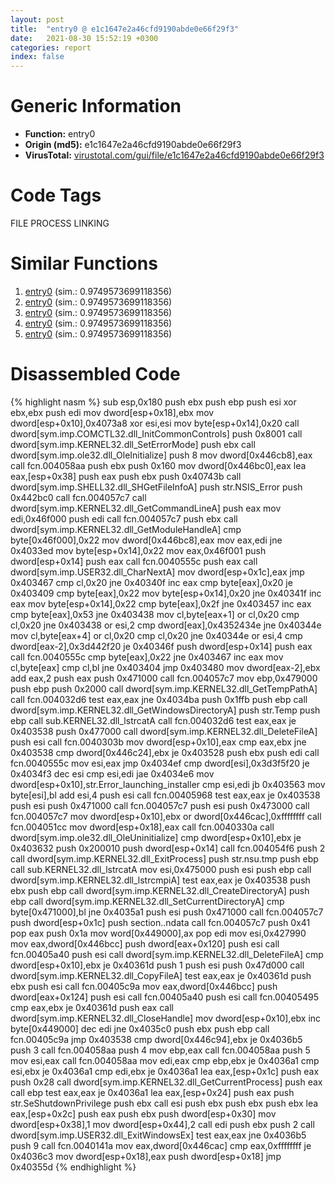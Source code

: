 ```yaml
---
layout: post
title:  "entry0 @ e1c1647e2a46cfd9190abde0e66f29f3"
date:   2021-08-30 15:52:19 +0300
categories: report
index: false
---
```


# Generic Information
- **Function:** entry0
- **Origin (md5):** e1c1647e2a46cfd9190abde0e66f29f3
- **VirusTotal:** [virustotal.com/gui/file/e1c1647e2a46cfd9190abde0e66f29f3][virustotal_ref]

# Code Tags
<span class="tag" id="FILE">FILE</span>
<span class="tag" id="PROCESS">PROCESS</span>
<span class="tag" id="LINKING">LINKING</span>


# Similar Functions

1. [entry0][similar_1_ref] (sim.: 0.9749573699118356)
2. [entry0][similar_2_ref] (sim.: 0.9749573699118356)
3. [entry0][similar_3_ref] (sim.: 0.9749573699118356)
4. [entry0][similar_4_ref] (sim.: 0.9749573699118356)
5. [entry0][similar_5_ref] (sim.: 0.9749573699118356)


# Disassembled Code

{% highlight nasm %}
sub esp,0x180
push ebx
push ebp
push esi
xor ebx,ebx
push edi
mov dword[esp+0x18],ebx
mov dword[esp+0x10],0x4073a8
xor esi,esi
mov byte[esp+0x14],0x20
call dword[sym.imp.COMCTL32.dll_InitCommonControls]
push 0x8001
call dword[sym.imp.KERNEL32.dll_SetErrorMode]
push ebx
call dword[sym.imp.ole32.dll_OleInitialize]
push 8
mov dword[0x446cb8],eax
call fcn.004058aa
push ebx
push 0x160
mov dword[0x446bc0],eax
lea eax,[esp+0x38]
push eax
push ebx
push 0x40743b
call dword[sym.imp.SHELL32.dll_SHGetFileInfoA]
push str.NSIS_Error
push 0x442bc0
call fcn.004057c7
call dword[sym.imp.KERNEL32.dll_GetCommandLineA]
push eax
mov edi,0x46f000
push edi
call fcn.004057c7
push ebx
call dword[sym.imp.KERNEL32.dll_GetModuleHandleA]
cmp byte[0x46f000],0x22
mov dword[0x446bc8],eax
mov eax,edi
jne 0x4033ed
mov byte[esp+0x14],0x22
mov eax,0x46f001
push dword[esp+0x14]
push eax
call fcn.0040555c
push eax
call dword[sym.imp.USER32.dll_CharNextA]
mov dword[esp+0x1c],eax
jmp 0x403467
cmp cl,0x20
jne 0x40340f
inc eax
cmp byte[eax],0x20
je 0x403409
cmp byte[eax],0x22
mov byte[esp+0x14],0x20
jne 0x40341f
inc eax
mov byte[esp+0x14],0x22
cmp byte[eax],0x2f
jne 0x403457
inc eax
cmp byte[eax],0x53
jne 0x403438
mov cl,byte[eax+1]
or cl,0x20
cmp cl,0x20
jne 0x403438
or esi,2
cmp dword[eax],0x4352434e
jne 0x40344e
mov cl,byte[eax+4]
or cl,0x20
cmp cl,0x20
jne 0x40344e
or esi,4
cmp dword[eax-2],0x3d442f20
je 0x40346f
push dword[esp+0x14]
push eax
call fcn.0040555c
cmp byte[eax],0x22
jne 0x403467
inc eax
mov cl,byte[eax]
cmp cl,bl
jne 0x403404
jmp 0x403480
mov dword[eax-2],ebx
add eax,2
push eax
push 0x471000
call fcn.004057c7
mov ebp,0x479000
push ebp
push 0x2000
call dword[sym.imp.KERNEL32.dll_GetTempPathA]
call fcn.004032d6
test eax,eax
jne 0x4034ba
push 0x1ffb
push ebp
call dword[sym.imp.KERNEL32.dll_GetWindowsDirectoryA]
push str.Temp
push ebp
call sub.KERNEL32.dll_lstrcatA
call fcn.004032d6
test eax,eax
je 0x403538
push 0x477000
call dword[sym.imp.KERNEL32.dll_DeleteFileA]
push esi
call fcn.0040303b
mov dword[esp+0x10],eax
cmp eax,ebx
jne 0x403538
cmp dword[0x446c24],ebx
je 0x403528
push ebx
push edi
call fcn.0040555c
mov esi,eax
jmp 0x4034ef
cmp dword[esi],0x3d3f5f20
je 0x4034f3
dec esi
cmp esi,edi
jae 0x4034e6
mov dword[esp+0x10],str.Error_launching_installer
cmp esi,edi
jb 0x403563
mov byte[esi],bl
add esi,4
push esi
call fcn.00405968
test eax,eax
je 0x403538
push esi
push 0x471000
call fcn.004057c7
push esi
push 0x473000
call fcn.004057c7
mov dword[esp+0x10],ebx
or dword[0x446cac],0xffffffff
call fcn.004051cc
mov dword[esp+0x18],eax
call fcn.0040330a
call dword[sym.imp.ole32.dll_OleUninitialize]
cmp dword[esp+0x10],ebx
je 0x403632
push 0x200010
push dword[esp+0x14]
call fcn.004054f6
push 2
call dword[sym.imp.KERNEL32.dll_ExitProcess]
push str.nsu.tmp
push ebp
call sub.KERNEL32.dll_lstrcatA
mov esi,0x475000
push esi
push ebp
call dword[sym.imp.KERNEL32.dll_lstrcmpiA]
test eax,eax
je 0x403538
push ebx
push ebp
call dword[sym.imp.KERNEL32.dll_CreateDirectoryA]
push ebp
call dword[sym.imp.KERNEL32.dll_SetCurrentDirectoryA]
cmp byte[0x471000],bl
jne 0x4035a1
push esi
push 0x471000
call fcn.004057c7
push dword[esp+0x1c]
push section..ndata
call fcn.004057c7
push 0x41
pop eax
push 0x1a
mov word[0x449000],ax
pop edi
mov esi,0x427990
mov eax,dword[0x446bcc]
push dword[eax+0x120]
push esi
call fcn.00405a40
push esi
call dword[sym.imp.KERNEL32.dll_DeleteFileA]
cmp dword[esp+0x10],ebx
je 0x40361d
push 1
push esi
push 0x47d000
call dword[sym.imp.KERNEL32.dll_CopyFileA]
test eax,eax
je 0x40361d
push ebx
push esi
call fcn.00405c9a
mov eax,dword[0x446bcc]
push dword[eax+0x124]
push esi
call fcn.00405a40
push esi
call fcn.00405495
cmp eax,ebx
je 0x40361d
push eax
call dword[sym.imp.KERNEL32.dll_CloseHandle]
mov dword[esp+0x10],ebx
inc byte[0x449000]
dec edi
jne 0x4035c0
push ebx
push ebp
call fcn.00405c9a
jmp 0x403538
cmp dword[0x446c94],ebx
je 0x4036b5
push 3
call fcn.004058aa
push 4
mov ebp,eax
call fcn.004058aa
push 5
mov esi,eax
call fcn.004058aa
mov edi,eax
cmp ebp,ebx
je 0x4036a1
cmp esi,ebx
je 0x4036a1
cmp edi,ebx
je 0x4036a1
lea eax,[esp+0x1c]
push eax
push 0x28
call dword[sym.imp.KERNEL32.dll_GetCurrentProcess]
push eax
call ebp
test eax,eax
je 0x4036a1
lea eax,[esp+0x24]
push eax
push str.SeShutdownPrivilege
push ebx
call esi
push ebx
push ebx
push ebx
lea eax,[esp+0x2c]
push eax
push ebx
push dword[esp+0x30]
mov dword[esp+0x38],1
mov dword[esp+0x44],2
call edi
push ebx
push 2
call dword[sym.imp.USER32.dll_ExitWindowsEx]
test eax,eax
jne 0x4036b5
push 9
call fcn.0040141a
mov eax,dword[0x446cac]
cmp eax,0xffffffff
je 0x4036c3
mov dword[esp+0x18],eax
push dword[esp+0x18]
jmp 0x40355d
{% endhighlight %}


[similar_1_ref]: /report/entry0@50dd9b171f3df06f8ac5a3a1a47f5721
[similar_2_ref]: /report/entry0@8cfdb0713f3b8f9b0a5ef775f40cf182
[similar_3_ref]: /report/entry0@024d69b3dfb503973cce5c1700f282aa
[similar_4_ref]: /report/entry0@3a780067b4fcdbc523bd6f0e3b89f181
[similar_5_ref]: /report/entry0@88c77a55c813a535f04a021f665ec5b4
[virustotal_ref]: https://www.virustotal.com/gui/file/e1c1647e2a46cfd9190abde0e66f29f3